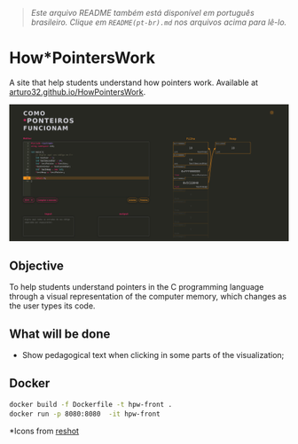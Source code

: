 > *Este arquivo README também está disponível em português brasileiro. Clique em `README(pt-br).md` nos arquivos acima para lê-lo.*


# How\*PointersWork
A site that help students understand how pointers work. Available at <a href = "https://arturo32.github.io/HowPointersWork/">arturo32.github.io/HowPointersWork</a>.

<p align="center">
<img src="./images/main.png"
   alt="Screenshot of the site: code editor on the left, in the right a representation of a computer's memory is showing the variables and pointers in two columns: stack and heap."/>
</p>

## Objective
To help students understand pointers in the C programming language through a visual representation of the computer memory, which changes as the user types its code.


## What will be done
* Show pedagogical text when clicking in some parts of the visualization;


## Docker 

```bash
docker build -f Dockerfile -t hpw-front .
docker run -p 8080:8080  -it hpw-front
```

*Icons from [reshot](https://www.reshot.com)
